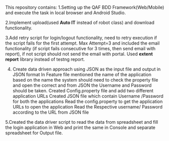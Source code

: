 This repository contains:
1.Setting up the QAF BDD Framework(Web/Mobile) and execute the task in local browser and Android Studio.

2.Implement upload(used **Auto IT** instead of robot class) and download functionality.

3.Add retry script for login/logout functionality, need to retry execution if the script fails for the first attempt. Max Attempt=3 and included the email functionality (if script fails consecutive for 3 times, then send email with report), if not script should not send the email with portal. Used **extent report** library instead of testng report.

4. Create data driven approach using JSON as the input file and output in JSON format
In Feature file mentioned the name of the application based on the name the system should need to check the property file and open the correct and from JSON the Username and Password should be
taken.
Created Config.property file and add two different application URLs
Created JSON file which contain Username /Password for both the applications
Read the config.property to get the application URLs to open the application
Read the Respective username/ Password according to the URL from JSON file

5.Created the data driver script to read the data from spreadsheet and fill the login application in Web and print the same in Console and separate spreadsheet for Output file.

